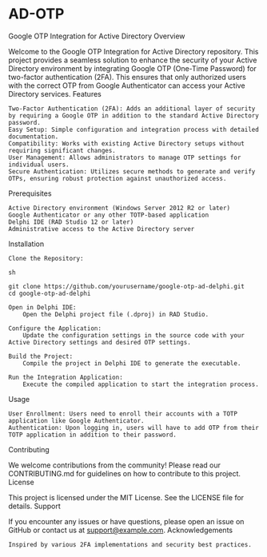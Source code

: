 # AD-OTP
Google OTP Integration for Active Directory
Overview

Welcome to the Google OTP Integration for Active Directory repository. This project provides a seamless solution to enhance the security of your Active Directory environment by integrating Google OTP (One-Time Password) for two-factor authentication (2FA). This ensures that only authorized users with the correct OTP from Google Authenticator can access your Active Directory services.
Features

    Two-Factor Authentication (2FA): Adds an additional layer of security by requiring a Google OTP in addition to the standard Active Directory password.
    Easy Setup: Simple configuration and integration process with detailed documentation.
    Compatibility: Works with existing Active Directory setups without requiring significant changes.
    User Management: Allows administrators to manage OTP settings for individual users.
    Secure Authentication: Utilizes secure methods to generate and verify OTPs, ensuring robust protection against unauthorized access.

Prerequisites

    Active Directory environment (Windows Server 2012 R2 or later)
    Google Authenticator or any other TOTP-based application
    Delphi IDE (RAD Studio 12 or later)
    Administrative access to the Active Directory server

Installation

    Clone the Repository:

    sh

    git clone https://github.com/yourusername/google-otp-ad-delphi.git
    cd google-otp-ad-delphi

    Open in Delphi IDE:
        Open the Delphi project file (.dproj) in RAD Studio.

    Configure the Application:
        Update the configuration settings in the source code with your Active Directory settings and desired OTP settings.

    Build the Project:
        Compile the project in Delphi IDE to generate the executable.

    Run the Integration Application:
        Execute the compiled application to start the integration process.

Usage

    User Enrollment: Users need to enroll their accounts with a TOTP application like Google Authenticator.
    Authentication: Upon logging in, users will have to add OTP from their TOTP application in addition to their password.
	

Contributing

We welcome contributions from the community! Please read our CONTRIBUTING.md for guidelines on how to contribute to this project.
License

This project is licensed under the MIT License. See the LICENSE file for details.
Support

If you encounter any issues or have questions, please open an issue on GitHub or contact us at support@example.com.
Acknowledgements

    Inspired by various 2FA implementations and security best practices.
